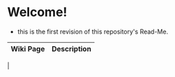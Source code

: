 # Welcome!
- this is the first revision of this repository's Read-Me.

| Wiki Page | Description |
 --- | ---
|  
